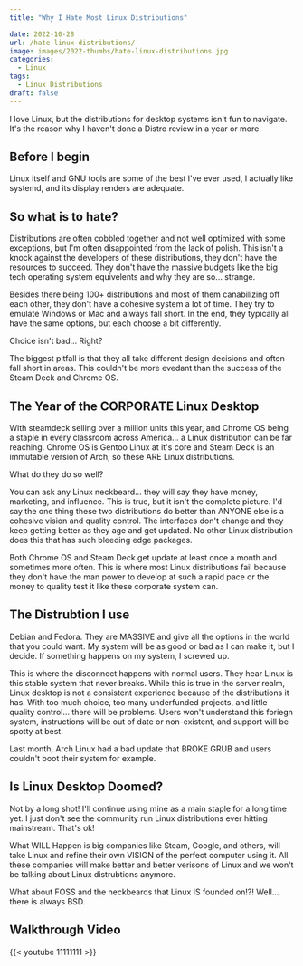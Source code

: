 ```yaml
---
title: "Why I Hate Most Linux Distributions"

date: 2022-10-28
url: /hate-linux-distributions/
image: images/2022-thumbs/hate-linux-distributions.jpg
categories:
  - Linux
tags:
  - Linux Distributions
draft: false
---
```

I love Linux, but the distributions for desktop systems isn't fun to navigate. It's the reason why I haven't done a Distro review in a year or more. 
<!--more-->

## Before I begin

Linux itself and GNU tools are some of the best I've ever used, I actually like systemd, and its display renders are adequate. 

## So what is to hate?

Distributions are often cobbled together and not well optimized with some exceptions, but I'm often disappointed from the lack of polish. This isn't a knock against the developers of these distributions, they don't have the resources to succeed. They don't have the massive budgets like the big tech operating system equivelents and why they are so... strange.

Besides there being 100+ distributions and most of them canabilizing off each other, they don't have a cohesive system a lot of time. They try to emulate Windows or Mac and always fall short. In the end, they typically all have the same options, but each choose a bit differently.

Choice isn't bad... Right? 

The biggest pitfall is that they all take different design decisions and often fall short in areas. This couldn't be more evedant than the success of the Steam Deck and Chrome OS. 

## The Year of the CORPORATE Linux Desktop

With steamdeck selling over a million units this year, and Chrome OS being a staple in every classroom across America... a Linux distribution can be far reaching. Chrome OS is Gentoo Linux at it's core and Steam Deck is an immutable version of Arch, so these ARE Linux distributions. 

What do they do so well?

You can ask any Linux neckbeard... they will say they have money, marketing, and influence. This is true, but it isn't the complete picture. I'd say the one thing these two distributions do better than ANYONE else is a cohesive vision and quality control. The interfaces don't change and they keep getting better as they age and get updated. No other Linux distribution does this that has such bleeding edge packages. 

Both Chrome OS and Steam Deck get update at least once a month and sometimes more often. This is where most Linux distributions fail because they don't have the man power to develop at such a rapid pace or the money to quality test it like these corporate system can. 

## The Distrubtion I use

Debian and Fedora. They are MASSIVE and give all the options in the world that you could want. My system will be as good or bad as I can make it, but I decide. If something happens on my system, I screwed up. 

This is where the disconnect happens with normal users. They hear Linux is this stable system that never breaks. While this is true in the server realm, Linux desktop is not a consistent experience because of the distributions it has. With too much choice, too many underfunded projects, and little quality control... there will be problems. Users won't understand this foriegn system, instructions will be out of date or non-existent, and support will be spotty at best. 

Last month, Arch Linux had a bad update that BROKE GRUB and users couldn't boot their system for example. 

## Is Linux Desktop Doomed?

Not by a long shot! I'll continue using mine as a main staple for a long time yet. I just don't see the community run Linux distributions ever hitting mainstream. That's ok!

What WILL Happen is big companies like Steam, Google, and others, will take Linux and refine their own VISION of the perfect computer using it. All these companies will make better and better verisons of Linux and we won't be talking about Linux distrubtions anymore. 

What about FOSS and the neckbeards that Linux IS founded on!?! Well... there is always BSD.

## Walkthrough Video

{{< youtube 11111111 >}}
